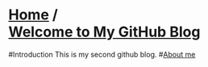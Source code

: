[**Home**](http://bbxytl.github.io) /   
[**Welcome to My GitHub Blog**](https://github.com/bbxytl/bbxytl.github.com/blob/master/blog/README.md#home--githubblog)
=================
#Introduction
This is my second github blog.
#[About me](https://github.com/bbxytl/bbxytl.github.com/tree/master/blog/pages/pro)
